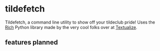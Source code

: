 # tildefetch
Tildefetch, a command line utility to show off your tildeclub pride!
Uses the [Rich](https://github.com/Textualize/rich) Python library made by the very cool folks over at [Textualize](https://github.com/Textualize/).

## features planned
